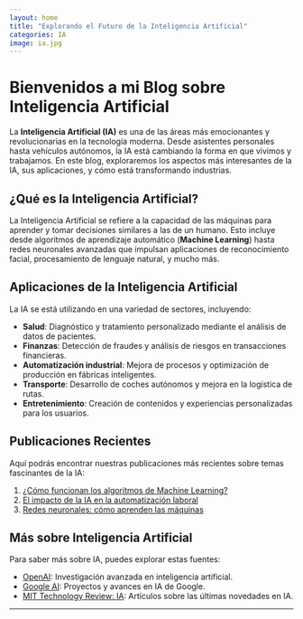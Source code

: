 ```yaml
---
layout: home
title: "Explorando el Futuro de la Inteligencia Artificial"
categories: IA
image: ia.jpg
---
```


# Bienvenidos a mi Blog sobre Inteligencia Artificial

La **Inteligencia Artificial (IA)** es una de las áreas más emocionantes y revolucionarias en la tecnología moderna. Desde asistentes personales hasta vehículos autónomos, la IA está cambiando la forma en que vivimos y trabajamos. En este blog, exploraremos los aspectos más interesantes de la IA, sus aplicaciones, y cómo está transformando industrias.

## ¿Qué es la Inteligencia Artificial?

La Inteligencia Artificial se refiere a la capacidad de las máquinas para aprender y tomar decisiones similares a las de un humano. Esto incluye desde algoritmos de aprendizaje automático (**Machine Learning**) hasta redes neuronales avanzadas que impulsan aplicaciones de reconocimiento facial, procesamiento de lenguaje natural, y mucho más.

## Aplicaciones de la Inteligencia Artificial

La IA se está utilizando en una variedad de sectores, incluyendo:

- **Salud**: Diagnóstico y tratamiento personalizado mediante el análisis de datos de pacientes.
- **Finanzas**: Detección de fraudes y análisis de riesgos en transacciones financieras.
- **Automatización industrial**: Mejora de procesos y optimización de producción en fábricas inteligentes.
- **Transporte**: Desarrollo de coches autónomos y mejora en la logística de rutas.
- **Entretenimiento**: Creación de contenidos y experiencias personalizadas para los usuarios.

## Publicaciones Recientes

Aquí podrás encontrar nuestras publicaciones más recientes sobre temas fascinantes de la IA:

1. [¿Cómo funcionan los algoritmos de Machine Learning?](2024-01-01-algoritmos-machine-learning.markdown)
2. [El impacto de la IA en la automatización laboral](2024-02-10-impacto-automatizacion.markdown)
3. [Redes neuronales: cómo aprenden las máquinas](2024-03-15-redes-neuronales.markdown)

## Más sobre Inteligencia Artificial

Para saber más sobre IA, puedes explorar estas fuentes:
- [OpenAI](https://openai.com/): Investigación avanzada en inteligencia artificial.
- [Google AI](https://ai.google/): Proyectos y avances en IA de Google.
- [MIT Technology Review: IA](https://www.technologyreview.com/topic/artificial-intelligence/): Artículos sobre las últimas novedades en IA.

---
